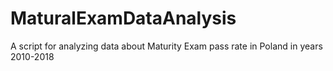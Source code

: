 # MaturalExamDataAnalysis
A script for analyzing data about Maturity Exam pass rate in Poland in years 2010-2018
